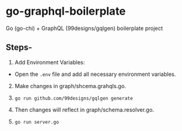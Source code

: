 # go-graphql-boilerplate

Go (go-chi) + GraphQL (99designs/gqlgen) boilerplate project

## Steps-

1. Add Environment Variables:

- Open the `.env` file and add all necessary environment variables.

2. Make changes in graph/shcema.grahqls.go.

3. `go run github.com/99designs/gqlgen generate`

4. Then changes will reflect in graph/schema.resolver.go.

5. `go run server.go`
